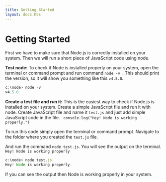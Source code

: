 ```yaml
---
title: Getting Started
layout: docs.hbs
---
```

# Getting Started

First we have to make sure that Node.js is correctly installed on your 
system.
Then we will run a short piece of JavaScript code using node.

**Test node:** To check if Node is installed properly on your system,
open the terminal or command prompt and run command 
<code>node -v </code>. This should print the version, so it will 
show you something like this <code>v4.5.0</code>.

```javascript
c:\node> node -v
v4.5.0
```

**Create a test file and run it:** This is the easiest way to check if
 Node.js is installed on your system. Create a simple JavaScript file and run it with node.
Create JavaScript file and name it <code>test.js</code> and just add simple 
JavaScript code in the file. <code> console.log("Hey! Node is working properly.")</code>

To run this code simply open the terminal or command prompt. Navigate to
the folder where you created the <code>test.js</code> file.

And run the command <code>node test.js</code>. You will see the output on the terminal.
<code>Hey! Node is working properly</code> 

```javascript
c:\node> node test.js
Hey! Node is working properly.
```

If you can see the output then Node is working properly in your system. 
